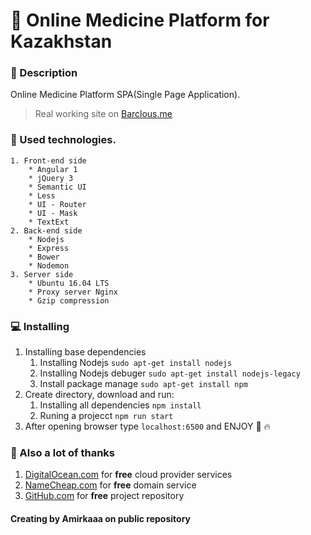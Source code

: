 
# :hospital: Online Medicine Platform for Kazakhstan

### :book: Description
Online Medicine Platform SPA(Single Page Application). 

> Real working site on [Barclous.me](http://barclous.me/)

### :wrench: Used technologies.
	1. Front-end side
		* Angular 1
		* jQuery 3
		* Semantic UI
		* Less
		* UI - Router
		* UI - Mask
		* TextExt
	2. Back-end side
		* Nodejs
		* Express
		* Bower
		* Nodemon
	3. Server side
		* Ubuntu 16.04 LTS
		* Proxy server Nginx
		* Gzip compression

### :computer: Installing 
1. Installing base dependencies 
	1. Installing Nodejs `sudo apt-get install nodejs` 
	2. Installing Nodejs debuger `sudo apt-get install nodejs-legacy`
	3. Install package manage `sudo apt-get install npm`
2. Create directory, download and run:
	1. Installing all dependencies `npm install` 
	2. Runing a projecct `npm run start`
3. After opening browser type `localhost:6500` and ENJOY :dizzy: :fire:

### :clap: Also a lot of thanks  
1. [DigitalOcean.com](https://digitalocean.com/) for __free__ cloud provider services
2. [NameCheap.com](https://namecheap.com/) for __free__ domain service
3. [GitHub.com](https://GitHub.com/) for __free__ project repository 


#### Creating by Amirkaaa on public repository 